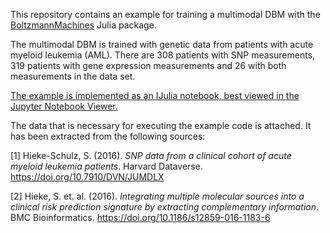
This repository contains an example for training a multimodal DBM with the
[BoltzmannMachines](https://github.com/stefan-m-lenz/BoltzmannMachines.jl)
Julia package.

The multimodal DBM is trained with genetic data from patients with acute myeloid leukemia (AML). There are 308 patients with SNP measurements, 319 patients with gene expression measurements and 26 with both measurements in the data set.

[The example is implemented as an IJulia notebook, best viewed in the Jupyter Notebook Viewer.](https://nbviewer.jupyter.org/github/stefan-m-lenz/BMs4BInf2019/blob/master/MultimodalDBMExample.ipynb)

The data that is necessary for executing the example code is attached. It has been extracted from the following sources:

[1] Hieke-Schulz, S. (2016). *SNP data from a clinical cohort of acute myeloid leukemia patients*. Harvard Dataverse.
https://doi.org/10.7910/DVN/JUMDLX

[2] Hieke, S. et. al. (2016). *Integrating multiple molecular sources into a clinical risk prediction signature by extracting complementary information*. BMC Bioinformatics. https://doi.org/10.1186/s12859-016-1183-6